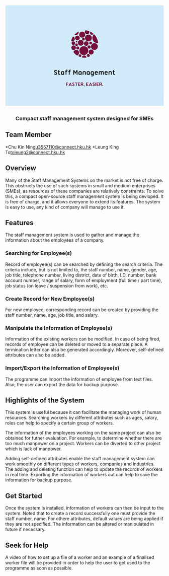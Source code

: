 <h1 align="center">
	<img
		width="650"
		alt="Staff Management System"
		src="https://github.com/u3557110/HR-system/blob/master/LOGO.PNG">
</h1>

<h3 align="center">
	 Compact staff management system designed for SMEs
</h3>

## Team Member
*Chu Kin Ning<u3557110@connect.hku.hk>
*Leung King To<toleung2@connect.hku.hk>

## Overview
Many of the Staff Management Systems on the market is not free of charge. This obstructs the use of such systems in small and medium enterprises (SMEs), as resources of these companies are relatively constraints. To solve this, a compact open-source staff management system is being devloped. It is free of charge, and it allows everyone to extend its features. The system is easy to use, any kind of company will manage to use it. 

## Features
The staff management system is used to gather and manage the information about the employees of a company. 

### Searching for Employee(s)
Record of employee(s) can be searched by defining the search criteria. The criteria include, but is not limited to, the staff number, name, gender, age, job title, telephone number, living district, date of birth, I.D. number, bank account number, range of salary, form of employment (full time / part time), job status (on leave / suspension from work), etc.

### Create Record for New Employee(s)
For new employee, corresponding record can be created by providing the staff number, name, age, job title, and salary.

### Manipulate the Information of Employee(s)
Information of the existing workers can be modified. In case of being fired, records of employee can be deleted or moved to a separate place. A termination letter can also be generated accordingly. Moreover, self-defined attributes can also be added. 

### Import/Export the Information of Employee(s)
The programme can import the information of employee from text files. Also, the user can export the data for backup purpose.

## Highlights of the System
This system is useful because it can facilitate the managing work of human resources. Searching workers by different attributes such as ages, salary, roles can help to specify a certain group of workers. 

The information of the employees working on the same project can also be obtained for futher evaluation. For example, to determine whether there are too much manpower on a project. Workers can be diverted to other project which is lack of manpower.

Adding self-defined attributes enable the staff management system can work smoothly on different types of workers, companies and industries. The adding and deleting function can help to update the records of workers in real time. Exporting the information of workers out can help to save the information for backup purpose.

## Get Started
Once the system is installed, information of workers can then be input to the system. Noted that to create a record successfully one must provide the staff number, name. For othere attributes, default values are being applied if they are not specified. The information can be altered or manipulated in future if necessary.

## Seek for Help
A video of how to set up a file of a worker and an example of a finalised worker file will be provided in order to help the user to get used to the programme as soon as possible.
